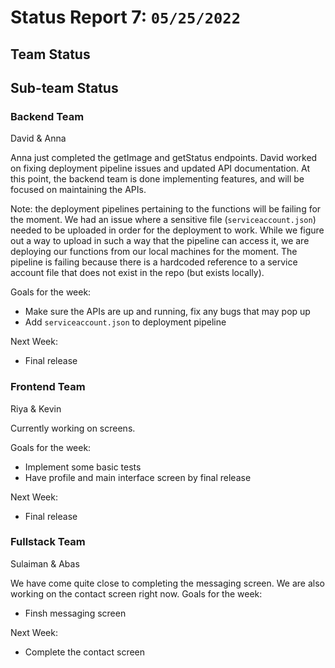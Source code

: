 # Status Report 7: `05/25/2022`

## Team Status

## Sub-team Status

### Backend Team
David & Anna

Anna just completed the getImage and getStatus endpoints. David worked on fixing deployment pipeline issues and updated API documentation. At this point, the backend team is done implementing features, and will be focused on maintaining the APIs.

Note: the deployment pipelines pertaining to the functions will be failing for the moment. We had an issue where a sensitive file (`serviceaccount.json`) needed to be uploaded in order for the deployment to work. While we figure out a way to upload in such a way that the pipeline can access it, we are deploying our functions from our local machines for the moment. The pipeline is failing because there is a hardcoded reference to a service account file that does not exist in the repo (but exists locally).

Goals for the week:
- Make sure the APIs are up and running, fix any bugs that may pop up
- Add `serviceaccount.json` to deployment pipeline

Next Week:
- Final release

### Frontend Team
Riya & Kevin

Currently working on screens.

Goals for the week:
- Implement some basic tests
- Have profile and main interface screen by final release

Next Week:
- Final release

### Fullstack Team
Sulaiman & Abas

We have come quite close to completing the messaging screen. We are also working on the contact screen right now. 
Goals for the week:
- Finsh messaging screen

Next Week:
- Complete the contact screen 

